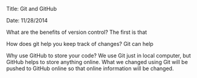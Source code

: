 Title: Git and GitHub

Date: 11/28/2014

What are the benefits of version control? The first is that 

How does git help you keep track of changes? Git can help 

Why use GitHub to store your code? We use Git just in local computer, but GitHub helps to store anything online. What we changed using Git will be pushed to GitHub online so that online information will be changed.

